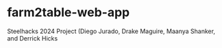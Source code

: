 # farm2table-web-app
Steelhacks 2024 Project (Diego Jurado, Drake Maguire, Maanya Shanker, and Derrick Hicks
